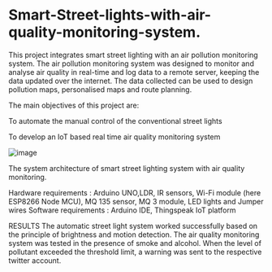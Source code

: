 # Smart-Street-lights-with-air-quality-monitoring-system.
This project integrates smart street lighting with an air pollution monitoring system. The air pollution monitoring system was designed to monitor and analyse air quality in real-time and log data to a remote server, keeping the data updated over the internet. The data collected can be used to design pollution maps, personalised maps and route planning.


The main objectives of this project are:

To automate the manual control of the conventional street lights

To develop an IoT based real time air quality monitoring system 





![image](https://user-images.githubusercontent.com/76867918/182024363-c18d8dbb-6809-49c4-ac33-a10a231cad5a.png)

The system architecture of smart street lighting system with air quality monitoring.



Hardware requirements : Arduino UNO,LDR, IR sensors, Wi-Fi module (here ESP8266 Node MCU), MQ 135 sensor, MQ 3 module, LED lights and Jumper wires 
Software requirements : Arduino IDE, Thingspeak IoT platform





RESULTS
The automatic street light system worked successfully based on the principle of brightness and motion detection. The air quality monitoring system was tested in the presence of smoke and alcohol. When the level of pollutant exceeded the threshold limit, a warning was sent to the respective twitter account.
